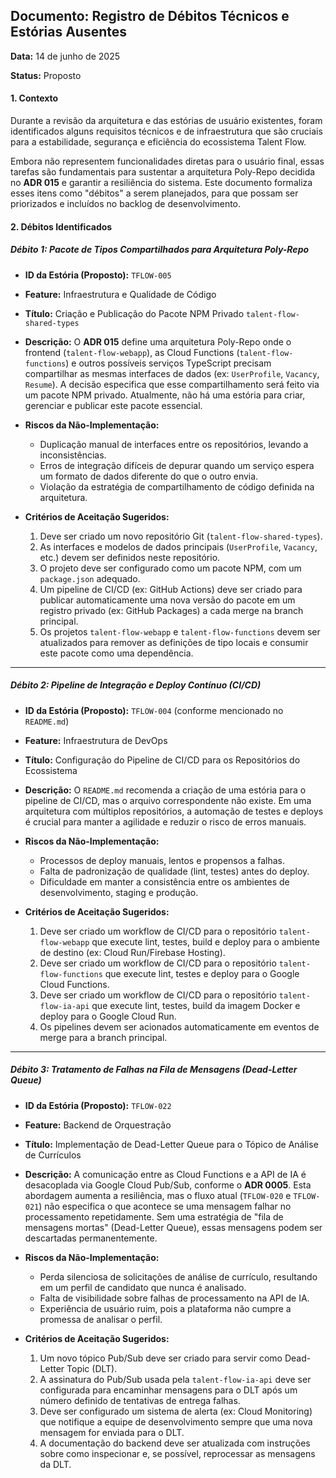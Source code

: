 ## **Documento: Registro de Débitos Técnicos e Estórias Ausentes**

**Data:** 14 de junho de 2025

**Status:** Proposto

#### **1. Contexto**

Durante a revisão da arquitetura e das estórias de usuário existentes, foram identificados alguns requisitos técnicos e de infraestrutura que são cruciais para a estabilidade, segurança e eficiência do ecossistema Talent Flow.

Embora não representem funcionalidades diretas para o usuário final, essas tarefas são fundamentais para sustentar a arquitetura Poly-Repo decidida no **ADR 015** e garantir a resiliência do sistema. Este documento formaliza esses itens como "débitos" a serem planejados, para que possam ser priorizados e incluídos no backlog de desenvolvimento.

#### **2. Débitos Identificados**

##### **Débito 1: Pacote de Tipos Compartilhados para Arquitetura Poly-Repo**

- **ID da Estória (Proposto):** `TFLOW-005`
    
- **Feature:** Infraestrutura e Qualidade de Código
    
- **Título:** Criação e Publicação do Pacote NPM Privado `talent-flow-shared-types`
    
- **Descrição:** O **ADR 015** define uma arquitetura Poly-Repo onde o frontend (`talent-flow-webapp`), as Cloud Functions (`talent-flow-functions`) e outros possíveis serviços TypeScript precisam compartilhar as mesmas interfaces de dados (ex: `UserProfile`, `Vacancy`, `Resume`). A decisão especifica que esse compartilhamento será feito via um pacote NPM privado. Atualmente, não há uma estória para criar, gerenciar e publicar este pacote essencial.
    
- **Riscos da Não-Implementação:**
    
    - Duplicação manual de interfaces entre os repositórios, levando a inconsistências.
    - Erros de integração difíceis de depurar quando um serviço espera um formato de dados diferente do que o outro envia.
    - Violação da estratégia de compartilhamento de código definida na arquitetura.
- **Critérios de Aceitação Sugeridos:**
    
    1. Deve ser criado um novo repositório Git (`talent-flow-shared-types`).
    2. As interfaces e modelos de dados principais (`UserProfile`, `Vacancy`, etc.) devem ser definidos neste repositório.
    3. O projeto deve ser configurado como um pacote NPM, com um `package.json` adequado.
    4. Um pipeline de CI/CD (ex: GitHub Actions) deve ser criado para publicar automaticamente uma nova versão do pacote em um registro privado (ex: GitHub Packages) a cada merge na branch principal.
    5. Os projetos `talent-flow-webapp` e `talent-flow-functions` devem ser atualizados para remover as definições de tipo locais e consumir este pacote como uma dependência.

---

##### **Débito 2: Pipeline de Integração e Deploy Contínuo (CI/CD)**

- **ID da Estória (Proposto):** `TFLOW-004` (conforme mencionado no `README.md`)
    
- **Feature:** Infraestrutura de DevOps
    
- **Título:** Configuração do Pipeline de CI/CD para os Repositórios do Ecossistema
    
- **Descrição:** O `README.md` recomenda a criação de uma estória para o pipeline de CI/CD, mas o arquivo correspondente não existe. Em uma arquitetura com múltiplos repositórios, a automação de testes e deploys é crucial para manter a agilidade e reduzir o risco de erros manuais.
    
- **Riscos da Não-Implementação:**
    
    - Processos de deploy manuais, lentos e propensos a falhas.
    - Falta de padronização de qualidade (lint, testes) antes do deploy.
    - Dificuldade em manter a consistência entre os ambientes de desenvolvimento, staging e produção.
- **Critérios de Aceitação Sugeridos:**
    
    1. Deve ser criado um workflow de CI/CD para o repositório `talent-flow-webapp` que execute lint, testes, build e deploy para o ambiente de destino (ex: Cloud Run/Firebase Hosting).
    2. Deve ser criado um workflow de CI/CD para o repositório `talent-flow-functions` que execute lint, testes e deploy para o Google Cloud Functions.
    3. Deve ser criado um workflow de CI/CD para o repositório `talent-flow-ia-api` que execute lint, testes, build da imagem Docker e deploy para o Google Cloud Run.
    4. Os pipelines devem ser acionados automaticamente em eventos de merge para a branch principal.

---

##### **Débito 3: Tratamento de Falhas na Fila de Mensagens (Dead-Letter Queue)**

- **ID da Estória (Proposto):** `TFLOW-022`
    
- **Feature:** Backend de Orquestração
    
- **Título:** Implementação de Dead-Letter Queue para o Tópico de Análise de Currículos
    
- **Descrição:** A comunicação entre as Cloud Functions e a API de IA é desacoplada via Google Cloud Pub/Sub, conforme o **ADR 0005**. Esta abordagem aumenta a resiliência, mas o fluxo atual (`TFLOW-020` e `TFLOW-021`) não especifica o que acontece se uma mensagem falhar no processamento repetidamente. Sem uma estratégia de "fila de mensagens mortas" (Dead-Letter Queue), essas mensagens podem ser descartadas permanentemente.
    
- **Riscos da Não-Implementação:**
    
    - Perda silenciosa de solicitações de análise de currículo, resultando em um perfil de candidato que nunca é analisado.
    - Falta de visibilidade sobre falhas de processamento na API de IA.
    - Experiência de usuário ruim, pois a plataforma não cumpre a promessa de analisar o perfil.
- **Critérios de Aceitação Sugeridos:**
    
    1. Um novo tópico Pub/Sub deve ser criado para servir como Dead-Letter Topic (DLT).
    2. A assinatura do Pub/Sub usada pela `talent-flow-ia-api` deve ser configurada para encaminhar mensagens para o DLT após um número definido de tentativas de entrega falhas.
    3. Deve ser configurado um sistema de alerta (ex: Cloud Monitoring) que notifique a equipe de desenvolvimento sempre que uma nova mensagem for enviada para o DLT.
    4. A documentação do backend deve ser atualizada com instruções sobre como inspecionar e, se possível, reprocessar as mensagens da DLT.
